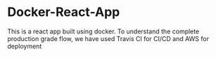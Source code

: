 # Docker-React-App
This is a react app built using docker. To understand the complete production grade flow, we have used
Travis CI for CI/CD and AWS for deployment
